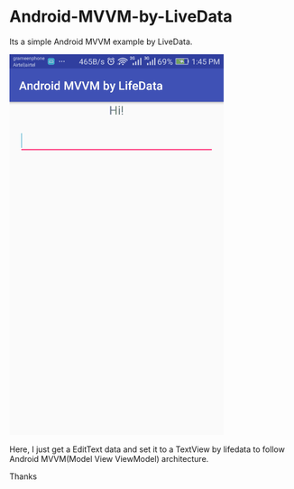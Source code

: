 # Android-MVVM-by-LiveData
Its a simple Android MVVM example by LiveData.


![](https://github.com/ShohanAhmed/Android-MVVM-by-LifeData/blob/master/Screenshorts/android_mvvm_lifedata.gif)


Here, I just get a EditText data and set it to a TextView by lifedata to follow Android MVVM(Model View ViewModel) architecture.

Thanks
